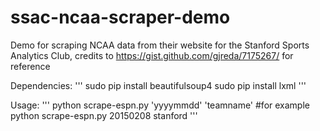 # ssac-ncaa-scraper-demo
Demo for scraping NCAA data from their website for the Stanford Sports Analytics Club, credits to  https://gist.github.com/gjreda/7175267/ for reference

Dependencies:
'''
sudo pip install beautifulsoup4 
sudo pip install lxml
'''

Usage:
'''
python scrape-espn.py 'yyyymmdd' 'teamname'
#for example
python scrape-espn.py 20150208 stanford
'''
